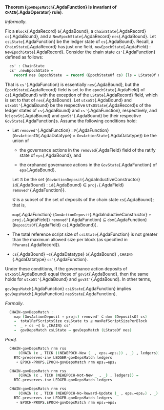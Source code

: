 <!--
```agda

{-# OPTIONS --safe #-}

open import Ledger.Conway.Specification.Transaction
open import Ledger.Conway.Specification.Abstract

module Ledger.Conway.Specification.Chain.Properties.GovDepsMatch
  (txs : _) (open TransactionStructure txs)
  (abs : AbstractFunctions txs) (open AbstractFunctions abs)
  where

open import Ledger.Conway.Specification.Certs govStructure
open import Ledger.Conway.Specification.Chain txs abs
open import Ledger.Conway.Specification.Enact govStructure
open import Ledger.Conway.Specification.Epoch txs abs
open import Ledger.Conway.Specification.Epoch.Properties.GovDepsMatch txs abs
open import Ledger.Conway.Specification.Ledger txs abs
open import Ledger.Conway.Specification.Ledger.Properties txs abs
open import Ledger.Conway.Specification.Ledger.Properties.GovDepsMatch txs abs
open import Ledger.Prelude hiding (map) renaming (mapˢ to map)
open import Ledger.Conway.Specification.RewardUpdate txs abs

module _
  {b   : Block }
  {nes : NewEpochState}
  {cs  : ChainState}
  where
  open Block b; open ChainState cs
  open NewEpochState
  open EPOCH-Body (EpochStateOf cs) renaming (epsLState to csLState)
  open EnactState ens using (pparams)
  pp = pparams .proj₁
  open PParams pp using (maxRefScriptSizePerBlock)
```
-->

<a id="thm:ChainGovDepsMatch"></a>
**Theorem (`govDepsMatch`{.AgdaFunction} is invariant of `CHAIN`{.AgdaOperator} rule)**.

*Informally*.

Fix a `Block`{.AgdaRecord} `b`{.AgdaBound}, a `ChainState`{.AgdaRecord} `cs`{.AgdaBound},
and a `NewEpochState`{.AgdaRecord} `nes`{.AgdaBound}.
Let `csLState`{.AgdaFunction} be the ledger state of `cs`{.AgdaBound}.
Recall, a `ChainState`{.AgdaRecord} has just one field,
`newEpochState`{.AgdaField} : `NewEpochState`{.AgdaRecord}.
Consider the chain state `cs'`{.AgdaFunction} defined as follows:

```agda
  cs' : ChainState
  cs' .newEpochState =
    record nes {epochState  = record (EpochStateOf cs) {ls = LStateOf nes}}
```

That is `cs'`{.AgdaFunction} is essentially `nes`{.AgdaBound}, but
the `EpochState`{.AgdaRecord} field is set to the
`epochState`{.AgdaField} of `cs`{.AgdaBound} with the exception of the
`LState`{.AgdaRecord} field, which is set to that of `nes`{.AgdaBound}.
Let `utxoSt`{.AgdaBound} and `utxoSt'`{.AgdaBound} be the
respective `UTxOState`{.AgdaRecord}s of the ledger states of `cs`{.AgdaBound} and
`cs'`{.AgdaFunction}, respectively, and let `govSt`{.AgdaBound} and
`govSt'`{.AgdaBound} be their respective `GovState`{.AgdaFunction}s.
Assume the following conditions hold:

+  Let `removed'`{.AgdaFunction} : `ℙ`{.AgdaFunction}(`GovActionID`{.AgdaDatatype} × `GovActionState`{.AgdaDatatype}) be the union of

    + the governance actions in the `removed`{.AgdaField} field of the ratify state of `eps`{.AgdaBound}, and

    + the orphaned governance actions in the `GovState`{.AgdaFunction} of `eps`{.AgdaBound}.

    Let $\mathcal{G}$ be the set
    $\{$`GovActionDeposit`{.AgdaInductiveConstructor} `id`{.AgdaBound} :
    `id`{.AgdaBound} ∈ `proj₁`{.AgdaField} `removed'`{.AgdaFunction}$\}$.

    $\mathcal{G}$ is a subset of the set of deposits of the chain state `cs`{.AgdaBound};
    that is,

    `map`{.AgdaFunction} (`GovActionDeposit`{.AgdaInductiveConstructor} $∘$
    `proj₁`{.AgdaField}) `removed'`{.AgdaFunction} ⊆ `dom`{.AgdaFunction} (`DepositsOf`{.AgdaField} `cs`{.AgdaBound}).

+  The total reference script size of `csLState`{.AgdaFunction} is not
   greater than the maximum allowed size per block (as specified in `PParams`{.AgdaRecord}).

+  `cs`{.AgdaBound} `⇀⦇`{.AgdaDatatype} `b`{.AgdaBound} `,CHAIN⦈`{.AgdaDatatype} `cs'`{.AgdaFunction}.

Under these conditions, if the governance action deposits of `utxoSt`{.AgdaBound} equal
those of `govSt`{.AgdaBound}, then the same holds for `utxoSt'`{.AgdaBound} and `govSt'`{.AgdaBound}.
In other terms,

`govDepsMatch`{.AgdaFunction} `csLState`{.AgdaFunction} implies `govDepsMatch`{.AgdaFunction} `nesState`{.AgdaFunction}.

*Formally*.

```agda
  CHAIN-govDepsMatch :
    map (GovActionDeposit ∘ proj₁) removed' ⊆ dom (DepositsOf cs)
    →  totalRefScriptsSize csLState ts ≤ maxRefScriptSizePerBlock
    →  _ ⊢ cs ⇀⦇ b ,CHAIN⦈ cs'
    →  govDepsMatch csLState → govDepsMatch (LStateOf nes)
```

*Proof*.

```agda
  CHAIN-govDepsMatch rrm rss
      (CHAIN (x , TICK ((NEWEPOCH-New (_ , eps₁→eps₂)) , _) , ledgers)) =
    RTC-preserves-inv LEDGER-govDepsMatch ledgers
     ∘ EPOCH-PROPS.EPOCH-govDepsMatch rrm eps₁→eps₂

  CHAIN-govDepsMatch rrm rss
      (CHAIN (x , TICK (NEWEPOCH-Not-New _ , _) , ledgers)) =
    RTC-preserves-inv LEDGER-govDepsMatch ledgers

  CHAIN-govDepsMatch rrm rss
      (CHAIN (x , TICK (NEWEPOCH-No-Reward-Update (_ , eps₁→eps₂) , _) , ledgers)) =
    RTC-preserves-inv LEDGER-govDepsMatch ledgers
     ∘ EPOCH-PROPS.EPOCH-govDepsMatch rrm eps₁→eps₂
```


